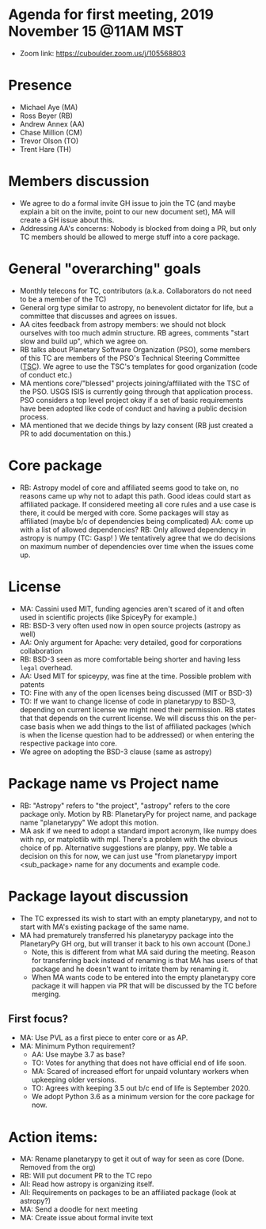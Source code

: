 # Agenda for first meeting, 2019 November 15 @11AM MST
- Zoom link: https://cuboulder.zoom.us/j/105568803


# Presence

* Michael Aye (MA)
* Ross Beyer (RB)
* Andrew Annex (AA)
* Chase Million (CM)
* Trevor Olson (TO)
* Trent Hare (TH)

#  Members discussion

* We agree to do a formal invite GH issue to join the TC (and maybe explain a bit on the invite, point to our new document set), MA will create a GH issue about this.
* Addressing AA's concerns: Nobody is blocked from doing a PR, but only TC members should be allowed to merge stuff into a core package.

# General "overarching" goals

* Monthly telecons for TC, contributors (a.k.a. Collaborators do not need to be a member of the TC)
* General org type similar to astropy, no benevolent dictator for life, but a committee that discusses and agrees on issues.
* AA cites feedback from astropy members: we should not block ourselves with too much admin structure.
  RB agrees, comments "start slow and build up", which we agree on.
* RB talks about Planetary Software Organization (PSO), some members of this TC are members of the PSO's Technical Steering Committee ([TSC](https://github.com/planetarysoftware/TSC)).
  We agree to use the TSC's templates for good organization (code of conduct etc.)
* MA mentions core/"blessed" projects joining/affiliated with the TSC of the PSO.
  USGS ISIS is currently going through that application process.
  PSO considers a top level project okay if a set of basic requirements have been adopted like code of conduct and having a public decision process.
* MA mentioned that we decide things by lazy consent (RB just created a PR to add documentation on this.)

# Core package

* RB: Astropy model of core and affiliated seems good to take on, no reasons came up why not to adapt this path.
  Good ideas could start as affiliated package.
  If considered meeting all core rules and a use case is there, it could be merged with core.
  Some packages will stay as affiliated (maybe b/c of dependencies being complicated)
  AA: come up with a list of allowed dependencies?
  RB: Only allowed dependency in astropy is numpy (TC: Gasp! )
  We tentatively agree that we do decisions on maximum number of dependencies over time when the issues come up.

# License

* MA: Cassini used MIT, funding agencies aren't scared of it and often used in scientific projects (like SpiceyPy for example.)
* RB: BSD-3 very often used now in open source projects (astropy as well)
* AA: Only argument for Apache: very detailed, good for corporations collaboration
* RB: BSD-3 seen as more comfortable being shorter and having less `legal` overhead.
* AA: Used MIT for spiceypy, was fine at the time. Possible problem with patents
* TO: Fine with any of the open licenses being discussed (MIT or BSD-3)
* TO: If we want to change license of code in planetarypy to BSD-3, depending on current license we might need their permission.
  RB states that that depends on the current license.
  We will discuss this on the per-case basis when we add things to the list of affiliated packages (which is when the license question had to be addressed) or when entering the respective package into core.
* We agree on adopting the BSD-3 clause (same as astropy)

# Package name vs Project name
* RB: "Astropy" refers to "the project", "astropy" refers to the core package only.
  Motion by RB: PlanetaryPy for project name, and package name "planetarypy"
  We adopt this motion.
* MA ask if we need to adopt a standard import acronym, like numpy does with np, or matplotlib with mpl. There's a problem with the obvious choice of pp.
  Alternative suggestions are planpy, ppy.
  We table a decision on this for now, we can just use "from planetarypy import <sub_package> name for any documents and example code.

# Package layout discussion
* The TC expressed its wish to start with an empty planetarypy, and not to start with MA's existing package of the same name.
* MA had prematurely transferred his planetarypy package into the PlanetaryPy GH org, but will transer it back to his own account (Done.)
  * Note, this is different from what MA said during the meeting.
    Reason for transferring back instead of renaming is that MA has users of that package and he doesn't want to irritate them by renaming it.
  * When MA wants code to be entered into the empty planetarypy core package it will happen via PR that will be discussed by the TC before merging.

## First focus?

* MA: Use PVL as a first piece to enter core or as AP.
* MA: Minimum Python requirement?
  * AA: Use maybe 3.7 as base?
  * TO: Votes for anything that does not have official end of life soon.
  * MA: Scared of increased effort for unpaid voluntary workers when upkeeping older versions.
  * TO: Agrees with keeping 3.5 out b/c end of life is September 2020.
  * We adopt Python 3.6 as a minimum version for the core package for now.

# Action items:
* MA: Rename planetarypy to get it out of way for seen as core (Done. Removed from the org)
* RB: Will put document PR to the TC repo
* All: Read how astropy is organizing itself.
* All: Requirements on packages to be an affiliated package (look at astropy?)
* MA: Send a doodle for next meeting
* MA: Create issue about formal invite text


